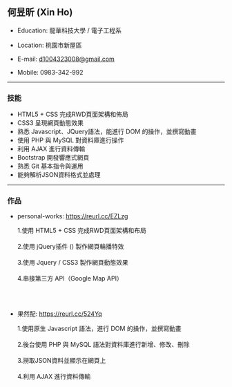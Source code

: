 
## 何昱昕 (Xin Ho)

  - Education: 龍華科技大學 / 電子工程系

  - Location: 桃園市新屋區

  - E-mail: d1004323008@gmail.com

  - Mobile: 0983-342-992

  <hr>

### 技能

  - HTML5 + CSS 完成RWD頁面架構和佈局
  - CSS3 呈現網頁動態效果
  - 熟悉 Javascript、JQuery語法，能進行 DOM 的操作，並撰寫動畫
  - 使用 PHP 與 MySQL 對資料庫進行操作  
  - 利用 AJAX 進行資料傳輸
  - Bootstrap 開發響應式網頁
  - 熟悉 Git 基本指令與運用
  - 能夠解析JSON資料格式並處理
  <hr>


### 作品

 - personal-works: https://reurl.cc/EZLzg
 
     1.使用 HTML5 + CSS 完成RWD頁面架構和布局<br/><br/>
     2.使用 jQuery插件 () 製作網頁輪播特效<br/><br/>
     3.使用 Jquery / CSS3 製作網頁動態效果<br/><br/>
     4.串接第三方 API（Google Map API）

<br/><br/>

  - 果然配: https://reurl.cc/524Yq

     1.使用原生 Javascript 語法，進行 DOM 的操作，並撰寫動畫<br/><br/>
     2.後台使用 PHP 與 MySQL 語法對資料庫進行新增、修改、刪除<br/><br/>
     3.撈取JSON資料並顯示在網頁上<br/><br/>
     4.利用 AJAX 進行資料傳輸<br/><br/>

<br/><br/>
